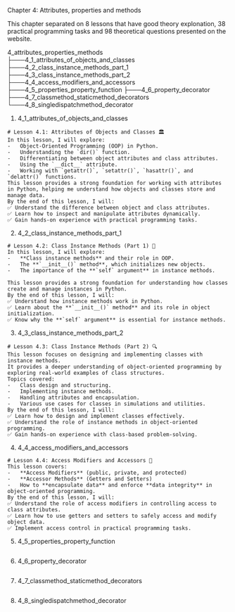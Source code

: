 Chapter 4: Attributes, properties and methods

This chapter separated on 8 lessons that have good theory explonation, 38 practical programming tasks and 98 theoretical questions presented on the website.

4_attributes_properties_methods
├───4_1_attributes_of_objects_and_classes
├───4_2_class_instance_methods_part_1
├───4_3_class_instance_methods_part_2
├───4_4_access_modifiers_and_accessors
├───4_5_properties_property_function
├───4_6_property_decorator
├───4_7_classmethod_staticmethod_decorators
└───4_8_singledispatchmethod_decorator

1. 4_1_attributes_of_objects_and_classes

```
# Lesson 4.1: Attributes of Objects and Classes 🏛️
In this lesson, I will explore:
-   Object-Oriented Programming (OOP) in Python.
-   Understanding the `dir()` function.
-   Differentiating between object attributes and class attributes.
-   Using the `__dict__` attribute.
-   Working with `getattr()`, `setattr()`, `hasattr()`, and `delattr()` functions.
This lesson provides a strong foundation for working with attributes in Python, helping me understand how objects and classes store and manage data.
By the end of this lesson, I will:
✅ Understand the difference between object and class attributes.
✅ Learn how to inspect and manipulate attributes dynamically.
✅ Gain hands-on experience with practical programming tasks.
```

2. 4_2_class_instance_methods_part_1

```
# Lesson 4.2: Class Instance Methods (Part 1) 📌
In this lesson, I will explore:
-   **Class instance methods** and their role in OOP.
-   The **`__init__()` method**, which initializes new objects.
-   The importance of the **`self` argument** in instance methods.

This lesson provides a strong foundation for understanding how classes create and manage instances in Python.
By the end of this lesson, I will:
✅ Understand how instance methods work in Python.
✅ Learn about the **`__init__()` method** and its role in object initialization.
✅ Know why the **`self` argument** is essential for instance methods.
```

3. 4_3_class_instance_methods_part_2

```
# Lesson 4.3: Class Instance Methods (Part 2) 🔍
This lesson focuses on designing and implementing classes with instance methods.
It provides a deeper understanding of object-oriented programming by exploring real-world examples of class structures.
Topics covered:
-   Class design and structuring.
-   Implementing instance methods.
-   Handling attributes and encapsulation.
-   Various use cases for classes in simulations and utilities.
By the end of this lesson, I will:
✅ Learn how to design and implement classes effectively.
✅ Understand the role of instance methods in object-oriented programming.
✅ Gain hands-on experience with class-based problem-solving.
```

4. 4_4_access_modifiers_and_accessors

```
# Lesson 4.4: Access Modifiers and Accessors 🔐
This lesson covers:
-   **Access Modifiers** (public, private, and protected)
-   **Accessor Methods** (Getters and Setters)
-   How to **encapsulate data** and enforce **data integrity** in object-oriented programming.
By the end of this lesson, I will:
✅ Understand the role of access modifiers in controlling access to class attributes.
✅ Learn how to use getters and setters to safely access and modify object data.
✅ Implement access control in practical programming tasks.
```

5. 4_5_properties_property_function

```

```

6. 4_6_property_decorator

```

```

7. 4_7_classmethod_staticmethod_decorators

```

```

8. 4_8_singledispatchmethod_decorator

```

```
